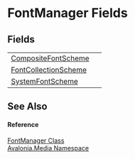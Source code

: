 # FontManager Fields




## Fields
<table>
<tr>
<td><a href="F_Avalonia_Media_FontManager_CompositeFontScheme">CompositeFontScheme</a></td>
<td> </td>
</tr>
<tr>
<td><a href="F_Avalonia_Media_FontManager_FontCollectionScheme">FontCollectionScheme</a></td>
<td> </td>
</tr>
<tr>
<td><a href="F_Avalonia_Media_FontManager_SystemFontScheme">SystemFontScheme</a></td>
<td> </td>
</tr>
</table>

## See Also


#### Reference
<a href="T_Avalonia_Media_FontManager">FontManager Class</a>  
<a href="N_Avalonia_Media">Avalonia.Media Namespace</a>  

